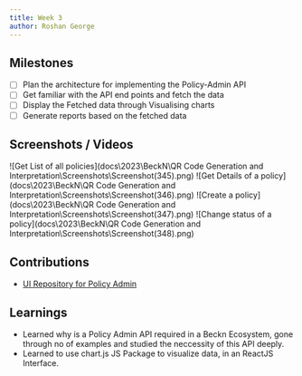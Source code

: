 ```yaml
---
title: Week 3
author: Roshan George
---
```


## Milestones
- [ ] Plan the architecture for implementing the Policy-Admin API
- [ ] Get familiar with the API end points and fetch the data
- [ ] Display the Fetched data through Visualising charts
- [ ] Generate reports based on the fetched data

## Screenshots / Videos 
![Get List of all policies](docs\2023\BeckN\QR Code Generation and Interpretation\Screenshots\Screenshot(345).png)
![Get Details of a policy](docs\2023\BeckN\QR Code Generation and Interpretation\Screenshots\Screenshot(346).png)
![Create a policy](docs\2023\BeckN\QR Code Generation and Interpretation\Screenshots\Screenshot(347).png)
![Change status of a policy](docs\2023\BeckN\QR Code Generation and Interpretation\Screenshots\Screenshot(348).png)

## Contributions
- [UI Repository for Policy Admin](https://github.com/beckn/policy-admin-api/pull/30/files)


## Learnings
- Learned why is a Policy Admin API required in a Beckn Ecosystem, gone through no of examples and studied the neccessity of this API deeply.
- Learned to use chart.js JS Package to visualize data, in an ReactJS Interface.

